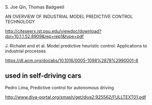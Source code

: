 
S. Joe Qin, Thomas Badgwell

AN OVERVIEW OF INDUSTRIAL MODEL PREDICTIVE CONTROL TECHNOLOGY

http://citeseerx.ist.psu.edu/viewdoc/download?doi=10.1.1.52.8909&rep=rep1&type=pdf

J. Richalet and et al. Model predictive heuristic control: Applications to industrial processes

https://dl.acm.org/doi/abs/10.1016/0005-1098%2878%2990001-8

## used in self-driving cars

Pedro Lima, Predictive control for autonomous driving

http://www.diva-portal.org/smash/get/diva2:925562/FULLTEXT01.pdf
